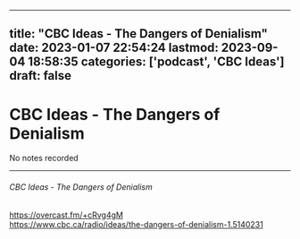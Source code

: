 
---
title: "CBC Ideas - The Dangers of Denialism"
date: 2023-01-07 22:54:24
lastmod: 2023-09-04 18:58:35
categories: ['podcast', 'CBC Ideas']
draft: false
---


# CBC Ideas - The Dangers of Denialism

No notes recorded

- - -
###### CBC Ideas - The Dangers of Denialism

https://overcast.fm/+cRvg4gM  
https://www.cbc.ca/radio/ideas/the-dangers-of-denialism-1.5140231

<!-- #public #podcast #CBC Ideas# -->

<!-- {BearID:0254D8F5-DD31-490C-8E7B-F40CAA6A2FA9-28016-00002D97C9DC7C09} -->
